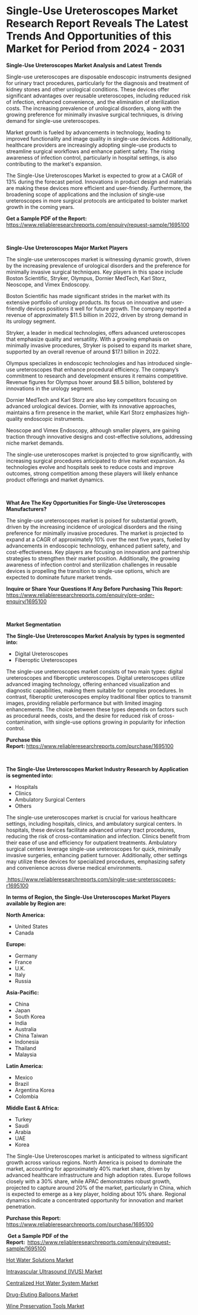 <p><h1>Single-Use Ureteroscopes Market Research Report Reveals The Latest Trends And Opportunities of this Market for Period from 2024 - 2031</h1></p><p><strong>Single-Use Ureteroscopes Market Analysis and Latest Trends</strong></p>
<p><p>Single-use ureteroscopes are disposable endoscopic instruments designed for urinary tract procedures, particularly for the diagnosis and treatment of kidney stones and other urological conditions. These devices offer significant advantages over reusable ureteroscopes, including reduced risk of infection, enhanced convenience, and the elimination of sterilization costs. The increasing prevalence of urological disorders, along with the growing preference for minimally invasive surgical techniques, is driving demand for single-use ureteroscopes.</p><p>Market growth is fueled by advancements in technology, leading to improved functionality and image quality in single-use devices. Additionally, healthcare providers are increasingly adopting single-use products to streamline surgical workflows and enhance patient safety. The rising awareness of infection control, particularly in hospital settings, is also contributing to the market's expansion.</p><p>The Single-Use Ureteroscopes Market is expected to grow at a CAGR of 13% during the forecast period. Innovations in product design and materials are making these devices more efficient and user-friendly. Furthermore, the broadening scope of applications and the inclusion of single-use ureteroscopes in more surgical protocols are anticipated to bolster market growth in the coming years.</p></p>
<p><strong>Get a Sample PDF of the Report:&nbsp;</strong> <a href="https://www.reliableresearchreports.com/enquiry/request-sample/1695100?utm_campaign=118&utm_medium=2&utm_source=Github&utm_content=ia&utm_term=17122024&utm_id=single-use-ureteroscopes">https://www.reliableresearchreports.com/enquiry/request-sample/1695100</a></p>
<p>&nbsp;</p>
<p><strong>Single-Use Ureteroscopes Major Market Players</strong></p>
<p><p>The single-use ureteroscopes market is witnessing dynamic growth, driven by the increasing prevalence of urological disorders and the preference for minimally invasive surgical techniques. Key players in this space include Boston Scientific, Stryker, Olympus, Dornier MedTech, Karl Storz, Neoscope, and Vimex Endoscopy.</p><p>Boston Scientific has made significant strides in the market with its extensive portfolio of urology products. Its focus on innovative and user-friendly devices positions it well for future growth. The company reported a revenue of approximately $11.5 billion in 2022, driven by strong demand in its urology segment.</p><p>Stryker, a leader in medical technologies, offers advanced ureteroscopes that emphasize quality and versatility. With a growing emphasis on minimally invasive procedures, Stryker is poised to expand its market share, supported by an overall revenue of around $17.1 billion in 2022.</p><p>Olympus specializes in endoscopic technologies and has introduced single-use ureteroscopes that enhance procedural efficiency. The company’s commitment to research and development ensures it remains competitive. Revenue figures for Olympus hover around $8.5 billion, bolstered by innovations in the urology segment.</p><p>Dornier MedTech and Karl Storz are also key competitors focusing on advanced urological devices. Dornier, with its innovative approaches, maintains a firm presence in the market, while Karl Storz emphasizes high-quality endoscopic instruments.</p><p>Neoscope and Vimex Endoscopy, although smaller players, are gaining traction through innovative designs and cost-effective solutions, addressing niche market demands.</p><p>The single-use ureteroscopes market is projected to grow significantly, with increasing surgical procedures anticipated to drive market expansion. As technologies evolve and hospitals seek to reduce costs and improve outcomes, strong competition among these players will likely enhance product offerings and market dynamics.</p></p>
<p>&nbsp;</p>
<p><strong>What Are The Key Opportunities For Single-Use Ureteroscopes Manufacturers?</strong></p>
<p><p>The single-use ureteroscopes market is poised for substantial growth, driven by the increasing incidence of urological disorders and the rising preference for minimally invasive procedures. The market is projected to expand at a CAGR of approximately 10% over the next five years, fueled by advancements in endoscopic technology, enhanced patient safety, and cost-effectiveness. Key players are focusing on innovation and partnership strategies to strengthen their market position. Additionally, the growing awareness of infection control and sterilization challenges in reusable devices is propelling the transition to single-use options, which are expected to dominate future market trends.</p></p>
<p><strong>Inquire or Share Your Questions If Any Before Purchasing This Report:</strong> <a href="https://www.reliableresearchreports.com/enquiry/pre-order-enquiry/1695100?utm_campaign=118&utm_medium=2&utm_source=Github&utm_content=ia&utm_term=17122024&utm_id=single-use-ureteroscopes">https://www.reliableresearchreports.com/enquiry/pre-order-enquiry/1695100</a></p>
<p>&nbsp;</p>
<p><strong>Market Segmentation</strong></p>
<p><strong>The Single-Use Ureteroscopes Market Analysis by types is segmented into:</strong></p>
<p><ul><li>Digital Ureteroscopes</li><li>Fiberoptic Ureteroscopes</li></ul></p>
<p><p>The single-use ureteroscopes market consists of two main types: digital ureteroscopes and fiberoptic ureteroscopes. Digital ureteroscopes utilize advanced imaging technology, offering enhanced visualization and diagnostic capabilities, making them suitable for complex procedures. In contrast, fiberoptic ureteroscopes employ traditional fiber optics to transmit images, providing reliable performance but with limited imaging enhancements. The choice between these types depends on factors such as procedural needs, costs, and the desire for reduced risk of cross-contamination, with single-use options growing in popularity for infection control.</p></p>
<p><strong>Purchase this Report:&nbsp;</strong><a href="https://www.reliableresearchreports.com/purchase/1695100?utm_campaign=118&utm_medium=2&utm_source=Github&utm_content=ia&utm_term=17122024&utm_id=single-use-ureteroscopes">https://www.reliableresearchreports.com/purchase/1695100</a></p>
<p>&nbsp;</p>
<p><strong>The Single-Use Ureteroscopes Market Industry Research by Application is segmented into:</strong></p>
<p><ul><li>Hospitals</li><li>Clinics</li><li>Ambulatory Surgical Centers</li><li>Others</li></ul></p>
<p><p>The single-use ureteroscopes market is crucial for various healthcare settings, including hospitals, clinics, and ambulatory surgical centers. In hospitals, these devices facilitate advanced urinary tract procedures, reducing the risk of cross-contamination and infection. Clinics benefit from their ease of use and efficiency for outpatient treatments. Ambulatory surgical centers leverage single-use ureteroscopes for quick, minimally invasive surgeries, enhancing patient turnover. Additionally, other settings may utilize these devices for specialized procedures, emphasizing safety and convenience across diverse medical environments.</p></p>
<p><a href="https://www.reliableresearchreports.com/single-use-ureteroscopes-r1695100?utm_campaign=118&utm_medium=2&utm_source=Github&utm_content=ia&utm_term=17122024&utm_id=single-use-ureteroscopes">&nbsp;https://www.reliableresearchreports.com/single-use-ureteroscopes-r1695100</a></p>
<p><strong>In terms of Region, the Single-Use Ureteroscopes Market Players available by Region are:</strong></p>
<p>
    <p> <strong> North America: </strong>
        <ul>
            <li>United States</li>
            <li>Canada</li>
        </ul>
        </p> 
    <p> <strong> Europe: </strong>
        <ul>
            <li>Germany</li>
            <li>France</li>
            <li>U.K.</li>
            <li>Italy</li>
            <li>Russia</li>
        </ul>
        </p> 
    <p> <strong> Asia-Pacific: </strong>
        <ul>
            <li>China</li>
            <li>Japan</li>
            <li>South Korea</li>
            <li>India</li>
            <li>Australia</li>
            <li>China Taiwan</li>
            <li>Indonesia</li>
            <li>Thailand</li>
            <li>Malaysia</li>
        </ul>
        </p> 
    <p> <strong> Latin America: </strong>
        <ul>
            <li>Mexico</li>
            <li>Brazil</li>
            <li>Argentina Korea</li>
            <li>Colombia</li>
        </ul>
        </p> 
    <p> <strong> Middle East & Africa: </strong>
        <ul>
            <li>Turkey</li>
            <li>Saudi</li>
            <li>Arabia</li>
            <li>UAE</li>
            <li>Korea</li>
        </ul>
    </p>
    </p>
<p><p>The Single-Use Ureteroscopes market is anticipated to witness significant growth across various regions. North America is poised to dominate the market, accounting for approximately 40% market share, driven by advanced healthcare infrastructure and high adoption rates. Europe follows closely with a 30% share, while APAC demonstrates robust growth, projected to capture around 20% of the market, particularly in China, which is expected to emerge as a key player, holding about 10% share. Regional dynamics indicate a concentrated opportunity for innovation and market penetration.</p></p>
<p><strong>Purchase this Report: </strong><a href="https://www.reliableresearchreports.com/purchase/1695100?utm_campaign=118&utm_medium=2&utm_source=Github&utm_content=ia&utm_term=17122024&utm_id=single-use-ureteroscopes">https://www.reliableresearchreports.com/purchase/1695100</a></p>
<p>&nbsp;<strong>Get a Sample PDF of the Report:&nbsp;&nbsp;</strong><a href="https://www.reliableresearchreports.com/enquiry/request-sample/1695100?utm_campaign=118&utm_medium=2&utm_source=Github&utm_content=ia&utm_term=17122024&utm_id=single-use-ureteroscopes">https://www.reliableresearchreports.com/enquiry/request-sample/1695100</a></p>
<p><strong></strong></p>
<p><p><a href="https://www.linkedin.com/pulse/key-drivers-hot-water-solutions-market-how-its-growing-108-ewnif?utm_campaign=118&utm_medium=2&utm_source=Github&utm_content=ia&utm_term=17122024&utm_id=single-use-ureteroscopes">Hot Water Solutions Market</a></p><p><a href="https://github.com/tona7vba/Market-Research-Report-List-1/blob/main/intravascular-ultrasound-ivus-market.md?utm_campaign=118&utm_medium=2&utm_source=Github&utm_content=ia&utm_term=17122024&utm_id=single-use-ureteroscopes">Intravascular Ultrasound (IVUS) Market</a></p><p><a href="https://www.linkedin.com/pulse/annual-growth-centralized-hot-water-system-market-119-cagr-9izgf?utm_campaign=118&utm_medium=2&utm_source=Github&utm_content=ia&utm_term=17122024&utm_id=single-use-ureteroscopes">Centralized Hot Water System Market</a></p><p><a href="https://github.com/dringals/Market-Research-Report-List-6/blob/main/drug-eluting-balloons-market.md?utm_campaign=118&utm_medium=2&utm_source=Github&utm_content=ia&utm_term=17122024&utm_id=single-use-ureteroscopes">Drug-Eluting Balloons Market</a></p><p><a href="https://www.linkedin.com/pulse/comprehensive-wine-preservation-tools-market-study-projected-drugf?utm_campaign=118&utm_medium=2&utm_source=Github&utm_content=ia&utm_term=17122024&utm_id=single-use-ureteroscopes">Wine Preservation Tools Market</a></p></p>